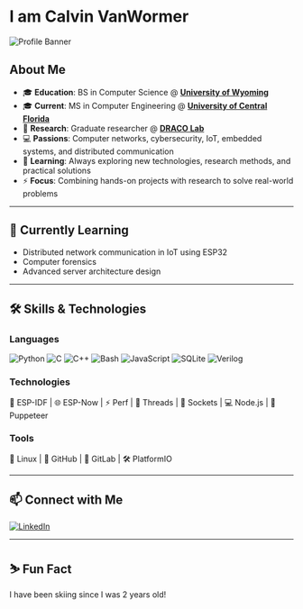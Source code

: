 # I am Calvin VanWormer

![Profile Banner](https://img.shields.io/badge/Welcome-to_my_GitHub-orange?style=for-the-badge&logo=github)

## About Me

- 🎓 **Education**: BS in Computer Science @ [**University of Wyoming**](https://www.uwyo.edu/index.html)
- 🎓 **Current**: MS in Computer Engineering @ [**University of Central Florida**](https://www.ucf.edu/)
- 🔬 **Research**: Graduate researcher @ [**DRACO Lab**](https://thedracolab.com/) 
- 💻 **Passions**: Computer networks, cybersecurity, IoT, embedded systems, and distributed communication  
- 🌱 **Learning**: Always exploring new technologies, research methods, and practical solutions  
- ⚡ **Focus**: Combining hands-on projects with research to solve real-world problems  

---

## 🌱 Currently Learning
- Distributed network communication in IoT using ESP32
- Computer forensics
- Advanced server architecture design
  
---

## 🛠️ Skills & Technologies

### Languages
![Python](https://img.shields.io/badge/Python-3776AB?style=for-the-badge&logo=python&logoColor=white)
![C](https://img.shields.io/badge/C-00599C?style=for-the-badge&logo=c&logoColor=white)
![C++](https://img.shields.io/badge/C++-00599C?style=for-the-badge&logo=c%2B%2B&logoColor=white)
![Bash](https://img.shields.io/badge/Bash-4EAA25?style=for-the-badge&logo=gnu-bash&logoColor=white)
![JavaScript](https://img.shields.io/badge/JavaScript-F7DF1E?style=for-the-badge&logo=javascript&logoColor=black)
![SQLite](https://img.shields.io/badge/SQLite-003B57?style=for-the-badge&logo=sqlite&logoColor=white)
![Verilog](https://img.shields.io/badge/Verilog-F05032?style=for-the-badge&logo=verilog&logoColor=white)

### Technologies
🚀 ESP-IDF | 🌐 ESP-Now | ⚡ Perf | 🧵 Threads | 🔌 Sockets | 💻 Node.js | 🤖 Puppeteer  

### Tools
🐧 Linux | 🐙 GitHub | 🦊 GitLab | 🛠 PlatformIO 

---

## 📫 Connect with Me
[![LinkedIn](https://img.shields.io/badge/LinkedIn-0077B5?style=for-the-badge&logo=linkedin&logoColor=white)](https://www.linkedin.com/in/calvin-vanwormer/)

---

## ⛷️ Fun Fact
I have been skiing since I was 2 years old!
